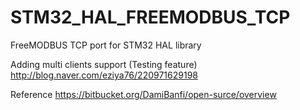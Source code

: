 # STM32_HAL_FREEMODBUS_TCP
FreeMODBUS TCP port for STM32 HAL library

Adding multi clients support (Testing feature)
http://blog.naver.com/eziya76/220971629198

Reference
https://bitbucket.org/DamiBanfi/open-surce/overview

